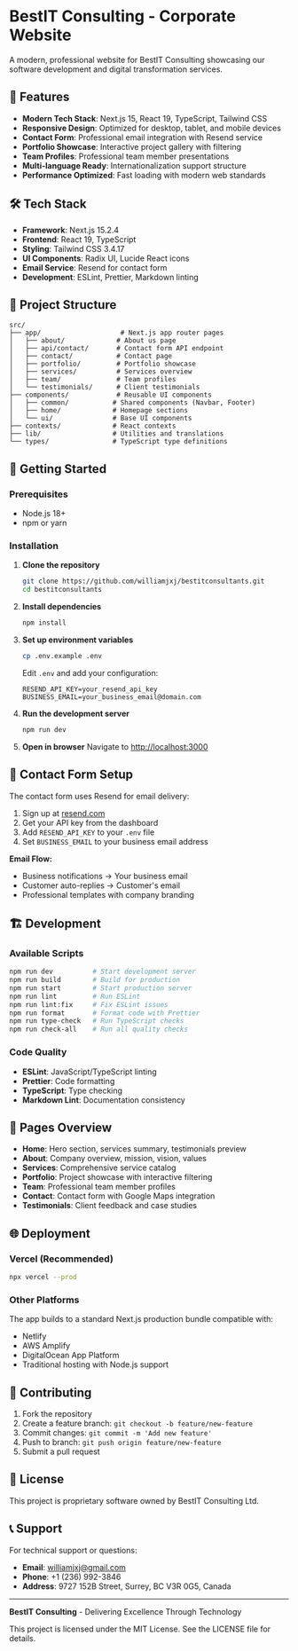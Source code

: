 # BestIT Consulting - Corporate Website

A modern, professional website for BestIT Consulting showcasing our software development and digital
transformation services.

## 🚀 Features

- **Modern Tech Stack**: Next.js 15, React 19, TypeScript, Tailwind CSS
- **Responsive Design**: Optimized for desktop, tablet, and mobile devices
- **Contact Form**: Professional email integration with Resend service
- **Portfolio Showcase**: Interactive project gallery with filtering
- **Team Profiles**: Professional team member presentations
- **Multi-language Ready**: Internationalization support structure
- **Performance Optimized**: Fast loading with modern web standards

## 🛠️ Tech Stack

- **Framework**: Next.js 15.2.4
- **Frontend**: React 19, TypeScript
- **Styling**: Tailwind CSS 3.4.17
- **UI Components**: Radix UI, Lucide React icons
- **Email Service**: Resend for contact form
- **Development**: ESLint, Prettier, Markdown linting

## 📁 Project Structure

```
src/
├── app/                    # Next.js app router pages
│   ├── about/             # About us page
│   ├── api/contact/       # Contact form API endpoint
│   ├── contact/           # Contact page
│   ├── portfolio/         # Portfolio showcase
│   ├── services/          # Services overview
│   ├── team/              # Team profiles
│   └── testimonials/      # Client testimonials
├── components/            # Reusable UI components
│   ├── common/           # Shared components (Navbar, Footer)
│   ├── home/             # Homepage sections
│   └── ui/               # Base UI components
├── contexts/             # React contexts
├── lib/                  # Utilities and translations
└── types/                # TypeScript type definitions
```

## 🚀 Getting Started

### Prerequisites

- Node.js 18+
- npm or yarn

### Installation

1. **Clone the repository**

   ```bash
   git clone https://github.com/williamjxj/bestitconsultants.git
   cd bestitconsultants
   ```

2. **Install dependencies**

   ```bash
   npm install
   ```

3. **Set up environment variables**

   ```bash
   cp .env.example .env
   ```

   Edit `.env` and add your configuration:

   ```env
   RESEND_API_KEY=your_resend_api_key
   BUSINESS_EMAIL=your_business_email@domain.com
   ```

4. **Run the development server**

   ```bash
   npm run dev
   ```

5. **Open in browser** Navigate to [http://localhost:3000](http://localhost:3000)

## 📧 Contact Form Setup

The contact form uses Resend for email delivery:

1. Sign up at [resend.com](https://resend.com)
2. Get your API key from the dashboard
3. Add `RESEND_API_KEY` to your `.env` file
4. Set `BUSINESS_EMAIL` to your business email address

**Email Flow:**

- Business notifications → Your business email
- Customer auto-replies → Customer's email
- Professional templates with company branding

## 🏗️ Development

### Available Scripts

```bash
npm run dev          # Start development server
npm run build        # Build for production
npm run start        # Start production server
npm run lint         # Run ESLint
npm run lint:fix     # Fix ESLint issues
npm run format       # Format code with Prettier
npm run type-check   # Run TypeScript checks
npm run check-all    # Run all quality checks
```

### Code Quality

- **ESLint**: JavaScript/TypeScript linting
- **Prettier**: Code formatting
- **TypeScript**: Type checking
- **Markdown Lint**: Documentation consistency

## 📱 Pages Overview

- **Home**: Hero section, services summary, testimonials preview
- **About**: Company overview, mission, vision, values
- **Services**: Comprehensive service catalog
- **Portfolio**: Project showcase with interactive filtering
- **Team**: Professional team member profiles
- **Contact**: Contact form with Google Maps integration
- **Testimonials**: Client feedback and case studies

## 🌐 Deployment

### Vercel (Recommended)

```bash
npx vercel --prod
```

### Other Platforms

The app builds to a standard Next.js production bundle compatible with:

- Netlify
- AWS Amplify
- DigitalOcean App Platform
- Traditional hosting with Node.js support

## 🤝 Contributing

1. Fork the repository
2. Create a feature branch: `git checkout -b feature/new-feature`
3. Commit changes: `git commit -m 'Add new feature'`
4. Push to branch: `git push origin feature/new-feature`
5. Submit a pull request

## 📄 License

This project is proprietary software owned by BestIT Consulting Ltd.

## 📞 Support

For technical support or questions:

- **Email**: williamjxj@gmail.com
- **Phone**: +1 (236) 992-3846
- **Address**: 9727 152B Street, Surrey, BC V3R 0G5, Canada

---

**BestIT Consulting** - Delivering Excellence Through Technology

This project is licensed under the MIT License. See the LICENSE file for details.
